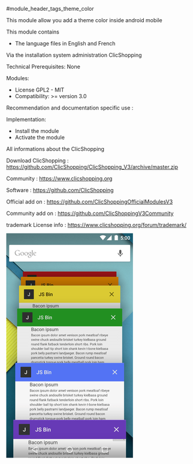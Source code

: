  #module_header_tags_theme_color
 
This module allow you add a theme color inside android mobile

This module contains

- The language files in English and French

Via the installation system administration ClicShopping

Technical Prerequisites: None

Modules:
- License GPL2 - MIT
- Compatibility: >= version 3.0

Recommendation and documentation specific use :


Implementation:

- Install the module
- Activate the module

 All informations about the ClicShopping
 
 Download ClicShopping : https://github.com/ClicShopping/ClicShopping_V3/archive/master.zip

 Community : https://www.clicshopping.org

 Software : https://github.com/ClicShopping

 Official add on : https://github.com/ClicShoppingOfficialModulesV3

 Community add on : https://github.com/ClicShoppingV3Community

 trademark License info : https://www.clicshopping.org/forum/trademark/ 
 
![image](https://github.com/ClicShoppingV3Community/module_header_tags_theme_color/blob/master/ModuleInfosJson/image.png)
